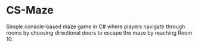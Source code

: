 # CS-Maze
Simple console-based maze game in C# where players navigate through rooms by choosing directional doors to escape the maze by reaching Room 10.
